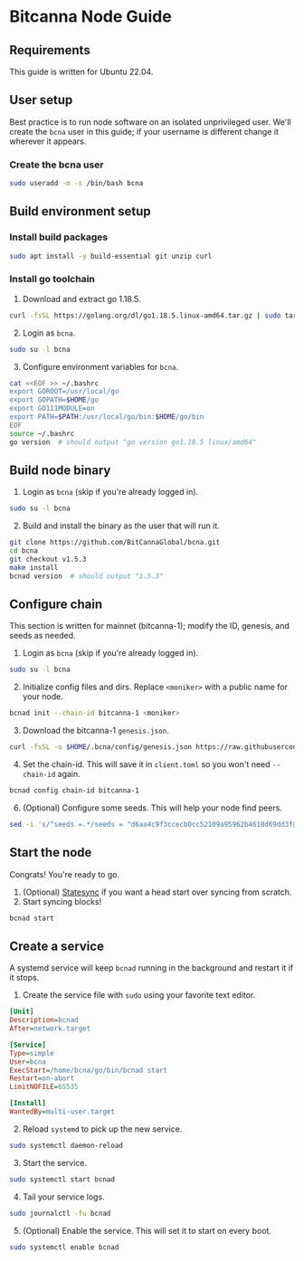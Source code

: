 # Bitcanna Node Guide

## Requirements
This guide is written for Ubuntu 22.04.


## User setup
Best practice is to run node software on an isolated unprivileged user. We'll create the `bcna` user in this guide; if your username is different change it wherever it appears.

### Create the bcna user
```bash
sudo useradd -m -s /bin/bash bcna
```


## Build environment setup

### Install build packages
```bash
sudo apt install -y build-essential git unzip curl
```

### Install go toolchain
1. Download and extract go 1.18.5.
```bash
curl -fsSL https://golang.org/dl/go1.18.5.linux-amd64.tar.gz | sudo tar -xzC /usr/local
```
2. Login as `bcna`.
```bash
sudo su -l bcna
```
3. Configure environment variables for `bcna`.
```bash
cat <<EOF >> ~/.bashrc
export GOROOT=/usr/local/go
export GOPATH=$HOME/go
export GO111MODULE=on
export PATH=$PATH:/usr/local/go/bin:$HOME/go/bin
EOF
source ~/.bashrc
go version  # should output "go version go1.18.5 linux/amd64"
```


## Build node binary
1. Login as `bcna` (skip if you're already logged in).
```bash
sudo su -l bcna
```
2. Build and install the binary as the user that will run it.
```bash
git clone https://github.com/BitCannaGlobal/bcna.git
cd bcna
git checkout v1.5.3
make install
bcnad version  # should output "1.5.3"
```


## Configure chain
This section is written for mainnet (bitcanna-1); modify the ID, genesis, and seeds as needed.

1. Login as `bcna` (skip if you're already logged in).
```bash
sudo su -l bcna
```
2. Initialize config files and dirs. Replace `<moniker>` with a public name for your node.
```bash
bcnad init --chain-id bitcanna-1 <moniker>
```
3. Download the bitcanna-1 `genesis.json`.
```bash
curl -fsSL -o $HOME/.bcna/config/genesis.json https://raw.githubusercontent.com/BitCannaGlobal/bcna/main/genesis.json
```
4. Set the chain-id. This will save it in `client.toml` so you won't need `--chain-id` again.
```bash
bcnad config chain-id bitcanna-1
```
6. (Optional) Configure some seeds. This will help your node find peers.
```bash
sed -i 's/^seeds =.*/seeds = "d6aa4c9f3ccecb0cc52109a95962b4618d69dd3f@seed1.bitcanna.io:26656,23671067d0fd40aec523290585c7d8e91034a771@seed2.bitcanna.io:26656"/' $HOME/.bcna/config/config.toml
```

## Start the node
Congrats! You're ready to go.

1. (Optional) [Statesync](/bitcanna/statesync) if you want a head start over syncing from scratch.
2. Start syncing blocks!
```bash
bcnad start
```

## Create a service
A systemd service will keep `bcnad` running in the background and restart it if it stops.

1. Create the service file with `sudo` using your favorite text editor.
```ini title="/etc/systemd/system/bcnad.service"
[Unit]
Description=bcnad
After=network.target

[Service]
Type=simple
User=bcna
ExecStart=/home/bcna/go/bin/bcnad start
Restart=on-abort
LimitNOFILE=65535

[Install]
WantedBy=multi-user.target  
```
2. Reload `systemd` to pick up the new service.
```bash
sudo systemctl daemon-reload
```
3. Start the service.
```bash
sudo systemctl start bcnad
```
4. Tail your service logs.
```bash
sudo journalctl -fu bcnad
```
5. (Optional) Enable the service. This will set it to start on every boot.
```bash
sudo systemctl enable bcnad
```
